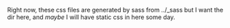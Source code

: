 Right now, these css files are generated by sass from ../_sass but I want the dir here, and *maybe* I will have static css in here some day.